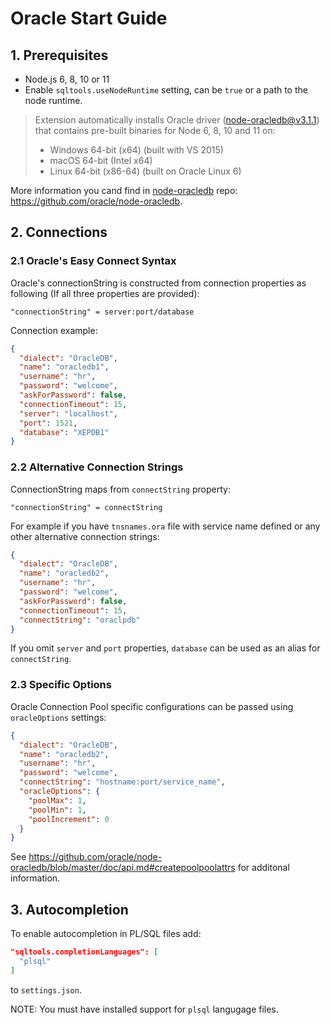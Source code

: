 
# Oracle Start Guide

## 1. Prerequisites

- Node.js 6, 8, 10 or 11
- Enable `sqltools.useNodeRuntime` setting, can be `true` or a path to the node runtime.

> Extension automatically installs Oracle driver (node-oracledb@v3.1.1) that contains pre-built binaries for Node 6, 8, 10 and 11 on:
> - Windows 64-bit (x64) (built with VS 2015)
> - macOS 64-bit (Intel x64)
> - Linux 64-bit (x86-64) (built on Oracle Linux 6)

More information you cand find in [node-oracledb](https://github.com/oracle/node-oracledb) repo: https://github.com/oracle/node-oracledb.

## 2. Connections

### 2.1 Oracle's Easy Connect Syntax

Oracle's connectionString is constructed from connection properties as following (If all three properties are provided):

```
"connectionString" = server:port/database
```

Connection example:
```json
{
  "dialect": "OracleDB",
  "name": "oracledb1",
  "username": "hr",
  "password": "welcome",
  "askForPassword": false,
  "connectionTimeout": 15,
  "server": "localhost",
  "port": 1521,
  "database": "XEPDB1"
}
```

### 2.2 Alternative Connection Strings

ConnectionString maps from `connectString` property:

```
"connectionString" = connectString
```

For example if you have `tnsnames.ora` file with service name defined or any other alternative connection strings:

```json
{
  "dialect": "OracleDB",
  "name": "oracledb2",
  "username": "hr",
  "password": "welcome",
  "askForPassword": false,
  "connectionTimeout": 15,
  "connectString": "oraclpdb"
}
```

If you omit `server` and `port` properties, `database` can be used as an alias for `connectString`.  

### 2.3 Specific Options

Oracle Connection Pool specific configurations can be passed using `oracleOptions` settings:

```json
{
  "dialect": "OracleDB",
  "name": "oracledb2",
  "username": "hr",
  "password": "welcome",  
  "connectString": "hostname:port/service_name",
  "oracleOptions": {
    "poolMax": 1,
    "poolMin": 1,
    "poolIncrement": 0
  }
}
```

See https://github.com/oracle/node-oracledb/blob/master/doc/api.md#createpoolpoolattrs for additonal information.

## 3. Autocompletion

To enable autocompletion in PL/SQL files add:
```json
"sqltools.completionLanguages": [
  "plsql"
]
```
to `settings.json`.

NOTE: You must have installed support for `plsql` langugage files.